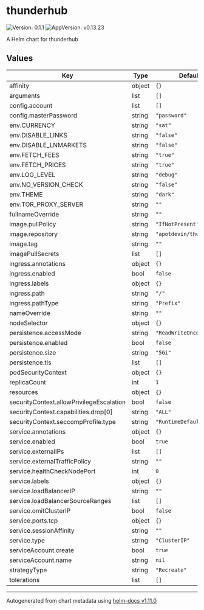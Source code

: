# thunderhub

![Version: 0.1.1](https://img.shields.io/badge/Version-0.1.1-informational?style=flat-square) ![AppVersion: v0.13.23](https://img.shields.io/badge/AppVersion-v0.13.23-informational?style=flat-square)

A Helm chart for thunderhub

## Values

| Key | Type | Default | Description |
|-----|------|---------|-------------|
| affinity | object | `{}` |  |
| arguments | list | `[]` |  |
| config.account | list | `[]` |  |
| config.masterPassword | string | `"password"` |  |
| env.CURRENCY | string | `"sat"` |  |
| env.DISABLE_LINKS | string | `"false"` |  |
| env.DISABLE_LNMARKETS | string | `"false"` |  |
| env.FETCH_FEES | string | `"true"` |  |
| env.FETCH_PRICES | string | `"true"` |  |
| env.LOG_LEVEL | string | `"debug"` |  |
| env.NO_VERSION_CHECK | string | `"false"` |  |
| env.THEME | string | `"dark"` |  |
| env.TOR_PROXY_SERVER | string | `""` |  |
| fullnameOverride | string | `""` |  |
| image.pullPolicy | string | `"IfNotPresent"` |  |
| image.repository | string | `"apotdevin/thunderhub"` |  |
| image.tag | string | `""` |  |
| imagePullSecrets | list | `[]` |  |
| ingress.annotations | object | `{}` |  |
| ingress.enabled | bool | `false` |  |
| ingress.labels | object | `{}` |  |
| ingress.path | string | `"/"` |  |
| ingress.pathType | string | `"Prefix"` |  |
| nameOverride | string | `""` |  |
| nodeSelector | object | `{}` |  |
| persistence.accessMode | string | `"ReadWriteOnce"` |  |
| persistence.enabled | bool | `false` |  |
| persistence.size | string | `"5Gi"` |  |
| persistence.tls | list | `[]` |  |
| podSecurityContext | object | `{}` |  |
| replicaCount | int | `1` |  |
| resources | object | `{}` |  |
| securityContext.allowPrivilegeEscalation | bool | `false` |  |
| securityContext.capabilities.drop[0] | string | `"ALL"` |  |
| securityContext.seccompProfile.type | string | `"RuntimeDefault"` |  |
| service.annotations | object | `{}` |  |
| service.enabled | bool | `true` |  |
| service.externalIPs | list | `[]` |  |
| service.externalTrafficPolicy | string | `""` |  |
| service.healthCheckNodePort | int | `0` |  |
| service.labels | object | `{}` |  |
| service.loadBalancerIP | string | `""` |  |
| service.loadBalancerSourceRanges | list | `[]` |  |
| service.omitClusterIP | bool | `false` |  |
| service.ports.tcp | object | `{}` |  |
| service.sessionAffinity | string | `""` |  |
| service.type | string | `"ClusterIP"` |  |
| serviceAccount.create | bool | `true` |  |
| serviceAccount.name | string | `nil` |  |
| strategyType | string | `"Recreate"` |  |
| tolerations | list | `[]` |  |

----------------------------------------------
Autogenerated from chart metadata using [helm-docs v1.11.0](https://github.com/norwoodj/helm-docs/releases/v1.11.0)
